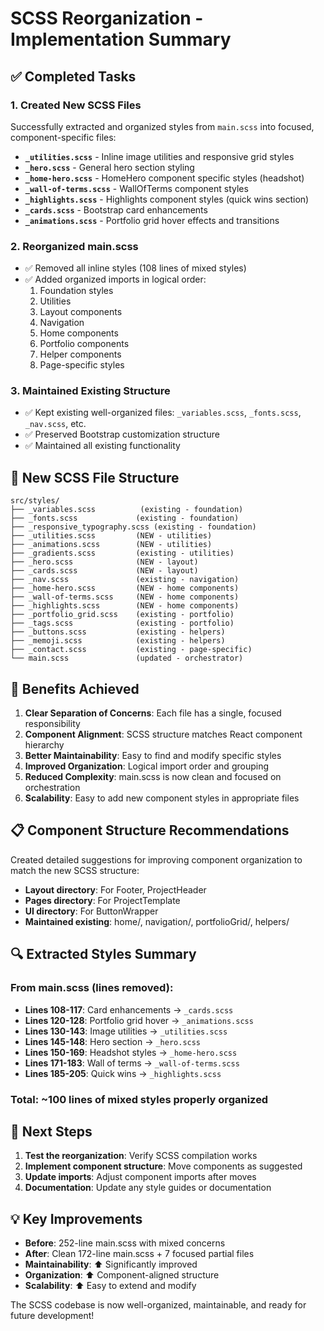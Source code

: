 # SCSS Reorganization - Implementation Summary

## ✅ Completed Tasks

### 1. Created New SCSS Files
Successfully extracted and organized styles from `main.scss` into focused, component-specific files:

- **`_utilities.scss`** - Inline image utilities and responsive grid styles
- **`_hero.scss`** - General hero section styling
- **`_home-hero.scss`** - HomeHero component specific styles (headshot)
- **`_wall-of-terms.scss`** - WallOfTerms component styles
- **`_highlights.scss`** - Highlights component styles (quick wins section)
- **`_cards.scss`** - Bootstrap card enhancements
- **`_animations.scss`** - Portfolio grid hover effects and transitions

### 2. Reorganized main.scss
- ✅ Removed all inline styles (108 lines of mixed styles)
- ✅ Added organized imports in logical order:
  1. Foundation styles
  2. Utilities
  3. Layout components
  4. Navigation
  5. Home components
  6. Portfolio components
  7. Helper components
  8. Page-specific styles

### 3. Maintained Existing Structure
- ✅ Kept existing well-organized files: `_variables.scss`, `_fonts.scss`, `_nav.scss`, etc.
- ✅ Preserved Bootstrap customization structure
- ✅ Maintained all existing functionality

## 📁 New SCSS File Structure

```
src/styles/
├── _variables.scss          (existing - foundation)
├── _fonts.scss             (existing - foundation)
├── _responsive_typography.scss (existing - foundation)
├── _utilities.scss         (NEW - utilities)
├── _animations.scss        (NEW - utilities)
├── _gradients.scss         (existing - utilities)
├── _hero.scss              (NEW - layout)
├── _cards.scss             (NEW - layout)
├── _nav.scss               (existing - navigation)
├── _home-hero.scss         (NEW - home components)
├── _wall-of-terms.scss     (NEW - home components)
├── _highlights.scss        (NEW - home components)
├── _portfolio_grid.scss    (existing - portfolio)
├── _tags.scss              (existing - portfolio)
├── _buttons.scss           (existing - helpers)
├── _memoji.scss            (existing - helpers)
├── _contact.scss           (existing - page-specific)
└── main.scss               (updated - orchestrator)
```

## 🎯 Benefits Achieved

1. **Clear Separation of Concerns**: Each file has a single, focused responsibility
2. **Component Alignment**: SCSS structure matches React component hierarchy
3. **Better Maintainability**: Easy to find and modify specific styles
4. **Improved Organization**: Logical import order and grouping
5. **Reduced Complexity**: main.scss is now clean and focused on orchestration
6. **Scalability**: Easy to add new component styles in appropriate files

## 📋 Component Structure Recommendations

Created detailed suggestions for improving component organization to match the new SCSS structure:

- **Layout directory**: For Footer, ProjectHeader
- **Pages directory**: For ProjectTemplate
- **UI directory**: For ButtonWrapper
- **Maintained existing**: home/, navigation/, portfolioGrid/, helpers/

## 🔍 Extracted Styles Summary

### From main.scss (lines removed):
- **Lines 108-117**: Card enhancements → `_cards.scss`
- **Lines 120-128**: Portfolio grid hover → `_animations.scss`
- **Lines 130-143**: Image utilities → `_utilities.scss`
- **Lines 145-148**: Hero section → `_hero.scss`
- **Lines 150-169**: Headshot styles → `_home-hero.scss`
- **Lines 171-183**: Wall of terms → `_wall-of-terms.scss`
- **Lines 185-205**: Quick wins → `_highlights.scss`

### Total: ~100 lines of mixed styles properly organized

## 🚀 Next Steps

1. **Test the reorganization**: Verify SCSS compilation works
2. **Implement component structure**: Move components as suggested
3. **Update imports**: Adjust component imports after moves
4. **Documentation**: Update any style guides or documentation

## 💡 Key Improvements

- **Before**: 252-line main.scss with mixed concerns
- **After**: Clean 172-line main.scss + 7 focused partial files
- **Maintainability**: ⬆️ Significantly improved
- **Organization**: ⬆️ Component-aligned structure
- **Scalability**: ⬆️ Easy to extend and modify

The SCSS codebase is now well-organized, maintainable, and ready for future development!